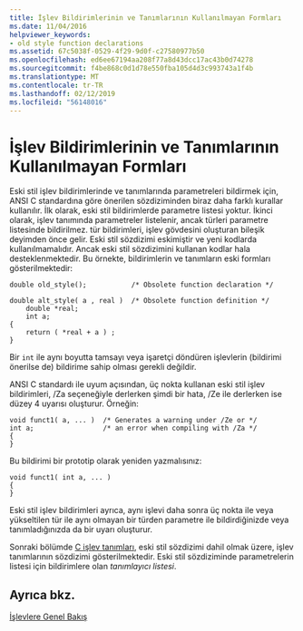 ```yaml
---
title: İşlev Bildirimlerinin ve Tanımlarının Kullanılmayan Formları
ms.date: 11/04/2016
helpviewer_keywords:
- old style function declarations
ms.assetid: 67c5038f-0529-4f29-9d0f-c27580977b50
ms.openlocfilehash: ed6ee67194aa208f77a8d43dcc17ac43b0d74278
ms.sourcegitcommit: f4be868c0d1d78e550fba105d4d3c993743a1f4b
ms.translationtype: MT
ms.contentlocale: tr-TR
ms.lasthandoff: 02/12/2019
ms.locfileid: "56148016"
---
```

# <a name="obsolete-forms-of-function-declarations-and-definitions"></a>İşlev Bildirimlerinin ve Tanımlarının Kullanılmayan Formları

Eski stil işlev bildirimlerinde ve tanımlarında parametreleri bildirmek için, ANSI C standardına göre önerilen sözdiziminden biraz daha farklı kurallar kullanılır. İlk olarak, eski stil bildirimlerde parametre listesi yoktur. İkinci olarak, işlev tanımında parametreler listelenir, ancak türleri parametre listesinde bildirilmez. tür bildirimleri, işlev gövdesini oluşturan bileşik deyimden önce gelir. Eski stil sözdizimi eskimiştir ve yeni kodlarda kullanılmamalıdır. Ancak eski stil sözdizimini kullanan kodlar hala desteklenmektedir. Bu örnekte, bildirimlerin ve tanımların eski formları gösterilmektedir:

```
double old_style();           /* Obsolete function declaration */

double alt_style( a , real )  /* Obsolete function definition */
    double *real;
    int a;
{
    return ( *real + a ) ;
}
```

Bir `int` ile aynı boyutta tamsayı veya işaretçi döndüren işlevlerin (bildirimi önerilse de) bildirime sahip olması gerekli değildir.

ANSI C standardı ile uyum açısından, üç nokta kullanan eski stil işlev bildirimleri, /Za seçeneğiyle derlerken şimdi bir hata, /Ze ile derlerken ise düzey 4 uyarısı oluşturur. Örneğin:

```
void funct1( a, ... )  /* Generates a warning under /Ze or */
int a;                 /* an error when compiling with /Za */
{
}
```

Bu bildirimi bir prototip olarak yeniden yazmalısınız:

```
void funct1( int a, ... )
{
}
```

Eski stil işlev bildirimleri ayrıca, aynı işlevi daha sonra üç nokta ile veya yükseltilen tür ile aynı olmayan bir türden parametre ile bildirdiğinizde veya tanımladığınızda da bir uyarı oluşturur.

Sonraki bölümde [C işlev tanımları](../c-language/c-function-definitions.md), eski stil sözdizimi dahil olmak üzere, işlev tanımlarının sözdizimi gösterilmektedir. Eski stil sözdiziminde parametrelerin listesi için bildirimlere olan *tanımlayıcı listesi*.

## <a name="see-also"></a>Ayrıca bkz.

[İşlevlere Genel Bakış](../c-language/overview-of-functions.md)
